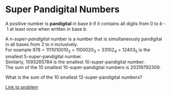 # Super Pandigital Numbers

<p>A positive number is <b>pandigital</b> in base <var>b</var> if it contains all digits from 0 to <var>b</var> - 1 at least once when written in base <var>b</var>.</p>

<p>A <i>n-super-pandigital</i> number is a number that is simultaneously pandigital in all bases from 2 to <var>n</var> inclusively.<br />
For example 978 = 1111010010<sub>2</sub> = 1100020<sub>3</sub> = 33102<sub>4</sub> = 12403<sub>5</sub> is the smallest 5-super-pandigital number.<br />
Similarly, 1093265784 is the smallest 10-super-pandigital number.<br />
The sum of the 10 smallest 10-super-pandigital numbers is 20319792309.</p>

<p>What is the sum of the 10 smallest 12-super-pandigital numbers?</p>

[Link to problem](https://projecteuler.net/problem=571)
